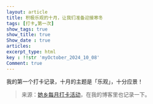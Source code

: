 ```yaml
---
layout: article
title: 积极乐观的十月，让我们准备迎接寒冬
tags: [打卡,第一次]
show_tags: true
show_title: true
Show_date : true
articles:
excerpt_type: html
key : !!str 'myOctober_2024_10_08'
Comment: true
---
```


我的第一个打卡记录，十月的主题是「乐观」，十分应景！    

> 来源：[她乡每月打卡活动](https://forum.womenoverseas.com/t/topic/55588)，在我的博客里也记录一下。





